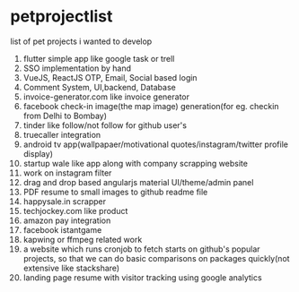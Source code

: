 # petprojectlist
list of pet projects i wanted to develop

1. flutter simple app like google task or trell
2. SSO implementation by hand
3. VueJS, ReactJS OTP, Email, Social based login
4. Comment System, UI,backend, Database
5. invoice-generator.com like invoice generator
6. facebook check-in image(the map image) generation(for eg. checkin from Delhi to Bombay)
7. tinder like follow/not follow for github user's
8. truecaller integration
9. android tv app(wallpapaer/motivational quotes/instagram/twitter profile display)
10. startup wale like app along with company scrapping website
11. work on instagram filter
12. drag and drop based angularjs material UI/theme/admin panel
13. PDF resume to small images to github readme file
14. happysale.in scrapper
15. techjockey.com like product
16. amazon pay integration 
17. facebook istantgame
18. kapwing or ffmpeg related work
19. a website which runs cronjob to fetch starts on github's popular projects, so that we can do basic comparisons on packages quickly(not extensive like stackshare)
20. landing page resume with visitor tracking using google analytics
